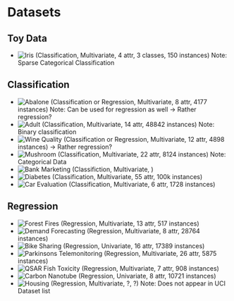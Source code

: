 # Datasets

## Toy Data

- ![Iris](https://archive.ics.uci.edu/ml/datasets/Iris) (Classification, Multivariate, 4 attr, 3 classes, 150 instances) Note: Sparse Categorical Classification

## Classification

- ![Abalone](https://archive.ics.uci.edu/ml/datasets/Abalone) (Classification or Regression, Multivariate, 8 attr, 4177 instances) Note: Can be used for regression as well -> Rather regression?
- ![Adult](https://archive.ics.uci.edu/ml/datasets/Adult) (Classification, Multivariate, 14 attr, 48842 instances) Note: Binary classification
- ![Wine Quality](https://archive.ics.uci.edu/ml/datasets/Wine+Quality) (Classification or Regression, Multivariate, 12 attr, 4898 instances) -> Rather regression?
- ![Mushroom](https://archive.ics.uci.edu/ml/datasets/Mushroom) (Classification, Multivariate, 22 attr, 8124 instances) Note: Categorical Data
- ![Bank Marketing](https://archive.ics.uci.edu/ml/datasets/Bank+Marketing) (Classifiction, Multivariate, )
- ![Diabetes](https://archive.ics.uci.edu/ml/datasets/Diabetes+130-US+hospitals+for+years+1999-2008) (Classification, Multivariate, 55 attr, 100k instances)
- ![Car Evaluation](https://archive.ics.uci.edu/ml/datasets/Car+Evaluation) (Classification, Multivariate, 6 attr, 1728 instances)

## Regression

- ![Forest Fires](https://archive.ics.uci.edu/ml/datasets/Forest+Fires) (Regression, Multivariate, 13 attr, 517 instances)
- ![Demand Forecasting](https://archive.ics.uci.edu/ml/datasets/Demand+Forecasting+for+a+store) (Regression, Multivariate, 8 attr, 28764 instances)
- ![Bike Sharing](https://archive.ics.uci.edu/ml/datasets/Bike+Sharing+Dataset) (Regression, Univariate, 16 attr, 17389 instances)
- ![Parkinsons Telemonitoring](https://archive.ics.uci.edu/ml/datasets/Parkinsons+Telemonitoring) (Regression, Multivariate, 26 attr, 5875 instances)
- ![QSAR Fish Toxicity](https://archive.ics.uci.edu/ml/datasets/QSAR+fish+toxicity) (Regression, Multivariate, 7 attr, 908 instances)
- ![Carbon Nanotube](https://archive.ics.uci.edu/ml/datasets/Carbon+Nanotubes) (Regression, Univariate, 8 attr, 10721 instances)
- ![Housing](https://archive.ics.uci.edu/ml/machine-learning-databases/housing/) (Regression, Multivariate, ?, ?) Note: Does not appear in UCI Dataset list
